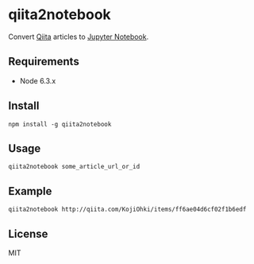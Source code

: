 # qiita2notebook

Convert [Qiita](http://qiita.com/) articles to [Jupyter Notebook](https://jupyter.org/).

## Requirements

* Node 6.3.x

## Install

```
npm install -g qiita2notebook
```

## Usage

```
qiita2notebook some_article_url_or_id
```

## Example

```
qiita2notebook http://qiita.com/KojiOhki/items/ff6ae04d6cf02f1b6edf
```

## License

MIT
